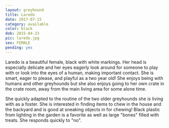 ```yaml
---
layout: greyhound
title: Laredo
date: 2017-07-15
category: available
color: black
dob: 2015-04-23
pic: laredo.jpg
sex: FEMALE
pending: yes
---
```


Laredo is a beautiful female, black with white markings.  Her head is especially delicate and her eyes eagerly look around for someone to play with or look into the eyes of a human, making important contact.  She is smart, eager to please, and playful as a two year old!  She enjoys being with humans and other greyhounds but she also enjoys going to her own crate in the crate room,  away from the main living area for some alone time.

She quickly adapted to the routine of the two older greyhounds she is living with as a foster. She is interested in finding items to chew in the house and the backyard and is good at sneaking objects in for chewing!  Black plastic from lighting in the garden is a favorite as well as large "bones" filled with treats.  She responds quickly to "no".
